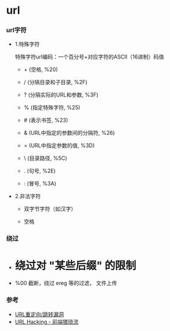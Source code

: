 # url

### url字符

* 1.特殊字符

    特殊字符url编码：一个百分号+对应字符的ASCII（16进制）码值

    * \+ (空格, %20)

    * / (分隔目录和子目录, %2F)

    * ? (分隔实际的URL和参数, %3F)

    * % (指定特殊字符, %25)

    * \# (表示书签, %23)

    * & (URL中指定的参数间的分隔符, %26)

    * = (URL中指定参数的值, %3D)

    * \ (目录路径, %5C)

    * . (句号, %2E)

    * : (冒号, %3A)

* 2.非法字符

    * 双字节字符（如汉字）

    * 空格

### 绕过

* # 绕过对 "某些后缀" 的限制

* %00 截断，绕过 ereg 等的过滤， 文件上传

### 参考

* [URL重定向/跳转漏洞][1]
* [URL Hacking - 前端猥琐流][2]

[1]: http://drops.wooyun.org/papers/58
[2]: http://drops.wooyun.org/tips/750
